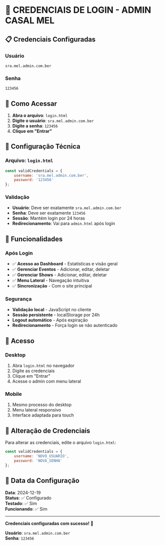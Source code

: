# 🔐 CREDENCIAIS DE LOGIN - ADMIN CASAL MEL

## 📋 Credenciais Configuradas

### **Usuário**
```
sra.mel.admin.com.ber
```

### **Senha**
```
123456
```

## 🚀 Como Acessar

1. **Abra o arquivo**: `login.html`
2. **Digite o usuário**: `sra.mel.admin.com.ber`
3. **Digite a senha**: `123456`
4. **Clique em "Entrar"**

## 🔧 Configuração Técnica

### **Arquivo**: `login.html`
```javascript
const validCredentials = {
    username: 'sra.mel.admin.com.ber',
    password: '123456'
};
```

### **Validação**
- **Usuário**: Deve ser exatamente `sra.mel.admin.com.ber`
- **Senha**: Deve ser exatamente `123456`
- **Sessão**: Mantém login por 24 horas
- **Redirecionamento**: Vai para `admin.html` após login

## 🎯 Funcionalidades

### **Após Login**
- ✅ **Acesso ao Dashboard** - Estatísticas e visão geral
- ✅ **Gerenciar Eventos** - Adicionar, editar, deletar
- ✅ **Gerenciar Shows** - Adicionar, editar, deletar
- ✅ **Menu Lateral** - Navegação intuitiva
- ✅ **Sincronização** - Com o site principal

### **Segurança**
- **Validação local** - JavaScript no cliente
- **Sessão persistente** - localStorage por 24h
- **Logout automático** - Após expiração
- **Redirecionamento** - Força login se não autenticado

## 📱 Acesso

### **Desktop**
1. Abra `login.html` no navegador
2. Digite as credenciais
3. Clique em "Entrar"
4. Acesse o admin com menu lateral

### **Mobile**
1. Mesmo processo do desktop
2. Menu lateral responsivo
3. Interface adaptada para touch

## 🔄 Alteração de Credenciais

Para alterar as credenciais, edite o arquivo `login.html`:

```javascript
const validCredentials = {
    username: 'NOVO_USUARIO',
    password: 'NOVA_SENHA'
};
```

## 📅 Data da Configuração

**Data**: 2024-12-19  
**Status**: ✅ Configurado  
**Testado**: ✅ Sim  
**Funcionando**: ✅ Sim  

---

**Credenciais configuradas com sucesso!** 🎉

**Usuário**: `sra.mel.admin.com.ber`  
**Senha**: `123456`
